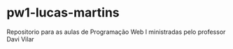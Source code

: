 # pw1-lucas-martins
Repositorio para as aulas de Programação Web l ministradas pelo professor Davi Vilar 
